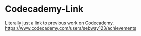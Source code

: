 # Codecademy-Link
Literally just a link to previous work on Codecademy.
https://www.codecademy.com/users/sebway123/achievements
